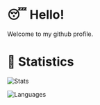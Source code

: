# 😴 Hello!

Welcome to my github profile.

# 🤯 Statistics

<p>
  <img src=https://github-readme-stats.vercel.app/api/top-langs/?username=H2K-Code&theme=dracula&layout=compact alt=Stats />
</p>

<p>
  <img src=https://github-readme-stats.vercel.app/api?username=H2K-Code&theme=dracula&custom_title=My%20Stats&private=true alt=Languages />
</p>
